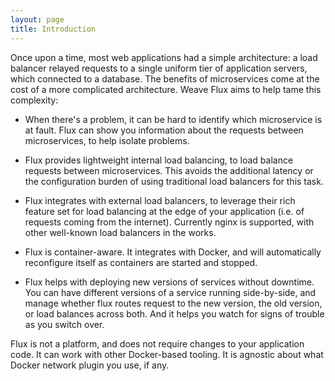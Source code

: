 ```yaml
---
layout: page
title: Introduction
---
```


Once upon a time, most web applications had a simple architecture: a
load balancer relayed requests to a single uniform tier of application
servers, which connected to a database.  The benefits of microservices
come at the cost of a more complicated architecture.  Weave Flux aims
to help tame this complexity:

* When there's a problem, it can be hard to identify which
microservice is at fault.  Flux can show you information about the
requests between microservices, to help isolate problems.

* Flux provides lightweight internal load balancing, to load balance
requests between microservices.  This avoids the additional latency or
the configuration burden of using traditional load balancers for this
task.

* Flux integrates with external load balancers, to leverage their rich
feature set for load balancing at the edge of your application
(i.e. of requests coming from the internet).  Currently nginx is
supported, with other well-known load balancers in the works.

* Flux is container-aware.  It integrates with Docker, and will
automatically reconfigure itself as containers are started and
stopped.

* Flux helps with deploying new versions of services without downtime.
You can have different versions of a service running side-by-side, and
manage whether flux routes request to the new version, the old
version, or load balances across both.  And it helps you watch for
signs of trouble as you switch over.

Flux is not a platform, and does not require changes to your
application code. It can work with other Docker-based tooling.  It is
agnostic about what Docker network plugin you use, if any.

